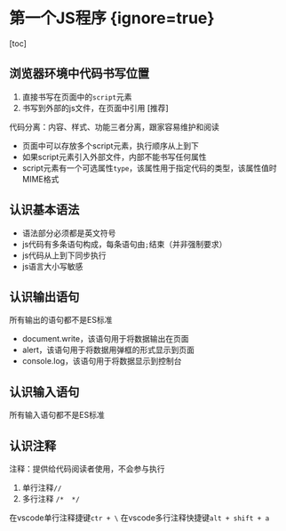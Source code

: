 # 第一个JS程序 {ignore=true}

[toc]

## 浏览器环境中代码书写位置

1. 直接书写在页面中的`script`元素
2. 书写到外部的js文件，在页面中引用 [推荐]

代码分离：内容、样式、功能三者分离，跟家容易维护和阅读

- 页面中可以存放多个script元素，执行顺序从上到下
- 如果script元素引入外部文件，内部不能书写任何属性
- script元素有一个可选属性`type`，该属性用于指定代码的类型，该属性值时MIME格式

## 认识基本语法

- 语法部分必须都是英文符号
- js代码有多条语句构成，每条语句由`;`结束（并非强制要求）
- js代码从上到下同步执行
- js语言大小写敏感

## 认识输出语句

所有输出的语句都不是ES标准

- document.write，该语句用于将数据输出在页面
- alert，该语句用于将数据用弹框的形式显示到页面
- console.log，该语句用于将数据显示到控制台

## 认识输入语句

所有输入语句都不是ES标准

## 认识注释

注释：提供给代码阅读者使用，不会参与执行

1. 单行注释`//`
2. 多行注释 `/*  */`

在vscode单行注释捷键`ctr + \`
在vscode多行注释快捷键`alt + shift + a`